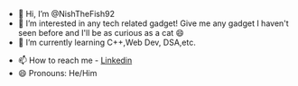 - 👋 Hi, I’m @NishTheFish92
- 👀 I’m interested in any tech related gadget! Give me any gadget I haven't seen before and I'll be as curious as a cat 😄
- 🌱 I’m currently learning C++,Web Dev, DSA,etc. 
<!--- 💞️ I’m looking to collaborate on ...-->
- 📫 How to reach me - <a href = https://www.linkedin.com/in/nishant-ajit-08551b28b/>Linkedin<a/>
- 😄 Pronouns: He/Him 

<!---
NishTheFish92/NishTheFish92 is a ✨ special ✨ repository because its `README.md` (this file) appears on your GitHub profile.
You can click the Preview link to take a look at your changes.
--->

